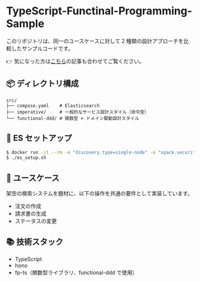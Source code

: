 # TypeScript-Functinal-Programming-Sample

このリポジトリは、同一のユースケースに対して 2 種類の設計アプローチを比較したサンプルコードです。

👉 気になった方は[こちら](https://your-blog-link.dev/ddd-vs-traditional)の記事も合わせてご覧ください。

## 📦 ディレクトリ構成

```
src/
├── compose.yaml    # Elasticsearch
├── imperative/     # 一般的なサービス設計スタイル（命令型）
└── functional-ddd/ # 関数型 + ドメイン駆動設計スタイル
```

## 🔧 ES セットアップ

```bash
$ docker run -it --rm -e "discovery.type=single-node" -e "xpack.security.enabled=false" -p 9200:9200 -p 9300:9300 docker.elastic.co/elasticsearch/elasticsearch:9.0.1
$ ./es_setup.sh
```

## 🧩 ユースケース

架空の検索システムを題材に、以下の操作を共通の要件として実装しています。

- 注文の作成
- 請求書の生成
- ステータスの変更

## 📚 技術スタック

- TypeScript
- hono
- fp-ts（関数型ライブラリ、functional-ddd で使用）
